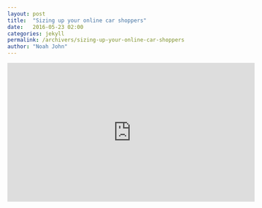 ```yaml
---
layout: post
title:  "Sizing up your online car shoppers"
date:   2016-05-23 02:00
categories: jekyll
permalink: /archivers/sizing-up-your-online-car-shoppers
author: "Noah John"
---
```


<iframe width="560" height="315" src="https://www.youtube.com/embed/P80nq4Ldtsg" frameborder="0" allowfullscreen></iframe>	